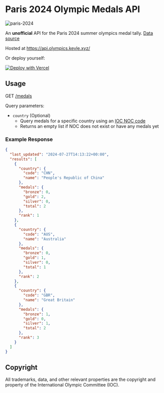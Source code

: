 # Paris 2024 Olympic Medals API

![paris-2024](https://i.imgur.com/mXgb71e.png)

An **unofficial** API for the Paris 2024 summer olympics medal tally. [Data source](https://olympics.com/en/paris-2024/medals)

Hosted at https://api.olympics.kevle.xyz/

Or deploy yourself:

[![Deploy with Vercel](https://vercel.com/button)](https://vercel.com/new/clone?repository-url=https%3A%2F%2Fgithub.com%2Fkevle1%2Fparis-2024-olympic-api)

## Usage

GET [/medals](https://api.olympics.kevle.xyz/medals)

Query parameters:

- `country` (Optional)
  - Query medals for a specific country using an [IOC NOC code](https://en.wikipedia.org/wiki/List_of_IOC_country_codes#Current_NOCs)
  - Returns an empty list if NOC does not exist or have any medals yet

### Example Response

```json
{
  "last_updated": "2024-07-27T14:13:22+00:00",
  "results": [
    {
      "country": {
        "code": "CHN",
        "name": "People's Republic of China"
      },
      "medals": {
        "bronze": 0,
        "gold": 2,
        "silver": 0,
        "total": 2
      },
      "rank": 1
    },
    {
      "country": {
        "code": "AUS",
        "name": "Australia"
      },
      "medals": {
        "bronze": 0,
        "gold": 1,
        "silver": 0,
        "total": 1
      },
      "rank": 2
    },
    {
      "country": {
        "code": "GBR",
        "name": "Great Britain"
      },
      "medals": {
        "bronze": 1,
        "gold": 0,
        "silver": 1,
        "total": 2
      },
      "rank": 3
    }
  ]
}
```

## Copyright

All trademarks, data, and other relevant properties are the copyright and property of the International Olympic Committee (IOC).